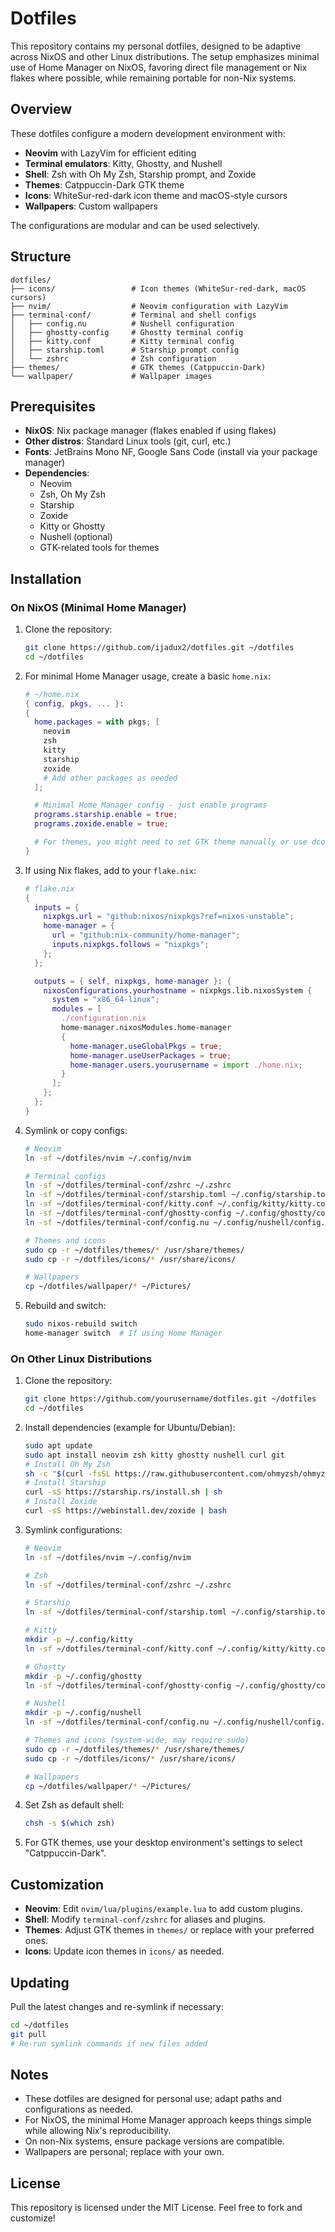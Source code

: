 # Dotfiles

This repository contains my personal dotfiles, designed to be adaptive across NixOS and other Linux distributions. The setup emphasizes minimal use of Home Manager on NixOS, favoring direct file management or Nix flakes where possible, while remaining portable for non-Nix systems.

## Overview

These dotfiles configure a modern development environment with:
- **Neovim** with LazyVim for efficient editing
- **Terminal emulators**: Kitty, Ghostty, and Nushell
- **Shell**: Zsh with Oh My Zsh, Starship prompt, and Zoxide
- **Themes**: Catppuccin-Dark GTK theme
- **Icons**: WhiteSur-red-dark icon theme and macOS-style cursors
- **Wallpapers**: Custom wallpapers

The configurations are modular and can be used selectively.

## Structure

```
dotfiles/
├── icons/                 # Icon themes (WhiteSur-red-dark, macOS cursors)
├── nvim/                  # Neovim configuration with LazyVim
├── terminal-conf/         # Terminal and shell configs
│   ├── config.nu          # Nushell configuration
│   ├── ghostty-config     # Ghostty terminal config
│   ├── kitty.conf         # Kitty terminal config
│   ├── starship.toml      # Starship prompt config
│   └── zshrc              # Zsh configuration
├── themes/                # GTK themes (Catppuccin-Dark)
└── wallpaper/             # Wallpaper images
```

## Prerequisites

- **NixOS**: Nix package manager (flakes enabled if using flakes)
- **Other distros**: Standard Linux tools (git, curl, etc.)
- **Fonts**: JetBrains Mono NF, Google Sans Code (install via your package manager)
- **Dependencies**:
  - Neovim
  - Zsh, Oh My Zsh
  - Starship
  - Zoxide
  - Kitty or Ghostty
  - Nushell (optional)
  - GTK-related tools for themes

## Installation

### On NixOS (Minimal Home Manager)

1. Clone the repository:
   ```bash
   git clone https://github.com/ijadux2/dotfiles.git ~/dotfiles
   cd ~/dotfiles
   ```

2. For minimal Home Manager usage, create a basic `home.nix`:
   ```nix
   # ~/home.nix
   { config, pkgs, ... }:
   {
     home.packages = with pkgs; [
       neovim
       zsh
       kitty
       starship
       zoxide
       # Add other packages as needed
     ];

     # Minimal Home Manager config - just enable programs
     programs.starship.enable = true;
     programs.zoxide.enable = true;

     # For themes, you might need to set GTK theme manually or use dconf
   }
   ```

3. If using Nix flakes, add to your `flake.nix`:
   ```nix
   # flake.nix
   {
     inputs = {
       nixpkgs.url = "github:nixos/nixpkgs?ref=nixos-unstable";
       home-manager = {
         url = "github:nix-community/home-manager";
         inputs.nixpkgs.follows = "nixpkgs";
       };
     };

     outputs = { self, nixpkgs, home-manager }: {
       nixosConfigurations.yourhostname = nixpkgs.lib.nixosSystem {
         system = "x86_64-linux";
         modules = [
           ./configuration.nix
           home-manager.nixosModules.home-manager
           {
             home-manager.useGlobalPkgs = true;
             home-manager.useUserPackages = true;
             home-manager.users.yourusername = import ./home.nix;
           }
         ];
       };
     };
   }
   ```

4. Symlink or copy configs:
   ```bash
   # Neovim
   ln -sf ~/dotfiles/nvim ~/.config/nvim

   # Terminal configs
   ln -sf ~/dotfiles/terminal-conf/zshrc ~/.zshrc
   ln -sf ~/dotfiles/terminal-conf/starship.toml ~/.config/starship.toml
   ln -sf ~/dotfiles/terminal-conf/kitty.conf ~/.config/kitty/kitty.conf
   ln -sf ~/dotfiles/terminal-conf/ghostty-config ~/.config/ghostty/config
   ln -sf ~/dotfiles/terminal-conf/config.nu ~/.config/nushell/config.nu

   # Themes and icons
   sudo cp -r ~/dotfiles/themes/* /usr/share/themes/
   sudo cp -r ~/dotfiles/icons/* /usr/share/icons/

   # Wallpapers
   cp ~/dotfiles/wallpaper/* ~/Pictures/
   ```

5. Rebuild and switch:
   ```bash
   sudo nixos-rebuild switch
   home-manager switch  # If using Home Manager
   ```

### On Other Linux Distributions

1. Clone the repository:
   ```bash
   git clone https://github.com/yourusername/dotfiles.git ~/dotfiles
   cd ~/dotfiles
   ```

2. Install dependencies (example for Ubuntu/Debian):
   ```bash
   sudo apt update
   sudo apt install neovim zsh kitty ghostty nushell curl git
   # Install Oh My Zsh
   sh -c "$(curl -fsSL https://raw.githubusercontent.com/ohmyzsh/ohmyzsh/master/tools/install.sh)"
   # Install Starship
   curl -sS https://starship.rs/install.sh | sh
   # Install Zoxide
   curl -sS https://webinstall.dev/zoxide | bash
   ```

3. Symlink configurations:
   ```bash
   # Neovim
   ln -sf ~/dotfiles/nvim ~/.config/nvim

   # Zsh
   ln -sf ~/dotfiles/terminal-conf/zshrc ~/.zshrc

   # Starship
   ln -sf ~/dotfiles/terminal-conf/starship.toml ~/.config/starship.toml

   # Kitty
   mkdir -p ~/.config/kitty
   ln -sf ~/dotfiles/terminal-conf/kitty.conf ~/.config/kitty/kitty.conf

   # Ghostty
   mkdir -p ~/.config/ghostty
   ln -sf ~/dotfiles/terminal-conf/ghostty-config ~/.config/ghostty/config

   # Nushell
   mkdir -p ~/.config/nushell
   ln -sf ~/dotfiles/terminal-conf/config.nu ~/.config/nushell/config.nu

   # Themes and icons (system-wide, may require sudo)
   sudo cp -r ~/dotfiles/themes/* /usr/share/themes/
   sudo cp -r ~/dotfiles/icons/* /usr/share/icons/

   # Wallpapers
   cp ~/dotfiles/wallpaper/* ~/Pictures/
   ```

4. Set Zsh as default shell:
   ```bash
   chsh -s $(which zsh)
   ```

5. For GTK themes, use your desktop environment's settings to select "Catppuccin-Dark".

## Customization

- **Neovim**: Edit `nvim/lua/plugins/example.lua` to add custom plugins.
- **Shell**: Modify `terminal-conf/zshrc` for aliases and plugins.
- **Themes**: Adjust GTK themes in `themes/` or replace with your preferred ones.
- **Icons**: Update icon themes in `icons/` as needed.

## Updating

Pull the latest changes and re-symlink if necessary:
```bash
cd ~/dotfiles
git pull
# Re-run symlink commands if new files added
```

## Notes

- These dotfiles are designed for personal use; adapt paths and configurations as needed.
- For NixOS, the minimal Home Manager approach keeps things simple while allowing Nix's reproducibility.
- On non-Nix systems, ensure package versions are compatible.
- Wallpapers are personal; replace with your own.

## License

This repository is licensed under the MIT License. Feel free to fork and customize!
